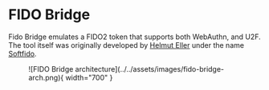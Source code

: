 # FIDO Bridge

Fido Bridge emulates a FIDO2 token that supports both WebAuthn, and U2F. The tool itself was originally developed by [Helmut Eller](https://github.com/ellerh) under the name [Softfido](https://github.com/ellerh/softfido).

<figure markdown="span">
  ![FIDO Bridge architecture](../../assets/images/fido-bridge-arch.png){ width="700" }
</figure>
